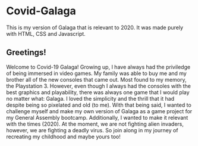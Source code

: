 # Covid-Galaga
This is my version of Galaga that is relevant to 2020. It was made purely with HTML, CSS and Javascript.

## Greetings!
Welcome to Covid-19 Galaga! Growing up, I have always had the priviledge of being immersed in video games. My family was able to buy me and my brother all of the new consoles that came out. Most found to my memory, the Playstation 3. However, even though I always had the consoles with the best graphics and playability, there was always one game that I would play no matter what: Galaga. I loved the simplicity and the thrill that it had despite being so pixelated and old (to me). 
With that being said, I wanted to challenge myself and make my own version of Galaga as a game project for my General Assembly bootcamp. Additionally, I wanted to make it relevant with the times (2020). At the moment, we are not fighting alien invaders, however, we are fighting a deadly virus. 
So join along in my journey of recreating my childhood and maybe yours too!